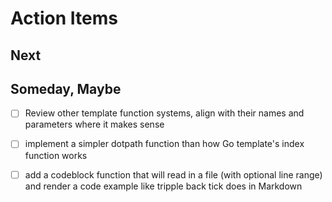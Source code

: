 
# Action Items

## Next

## Someday, Maybe

+ [ ] Review other template function systems, align with their names and parameters where it makes sense
+ [ ] implement a simpler dotpath function than how Go template's index function works
+ [ ] add a codeblock function that will read in a file (with optional line range) and render a code example like tripple back tick does in Markdown

